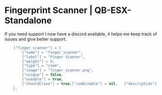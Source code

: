 # Fingerprint Scanner | QB-ESX-Standalone

If you need support I now have a discord available, it helps me keep track of issues and give better support.

```lua Register Scanner to use it as an item: QB Example Below
    ["finger_scanner"] = {
        ["name"] = "finger_scanner",                                                        
        ["label"] = "Finger Scanner",
        ["weight"] = 0,
        ["type"] = "item",
        ["image"] = "finger_scanner.png",
        ["unique"] = false,
        ["useable"] = true,
        ["shouldClose"] = true,["combinable"] = nil,   ["description"] = ""
    },
```